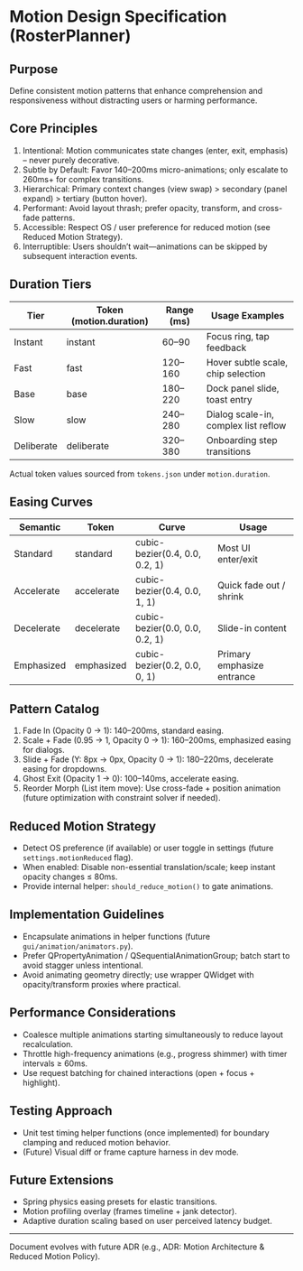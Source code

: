 # Motion Design Specification (RosterPlanner)

## Purpose

Define consistent motion patterns that enhance comprehension and responsiveness without distracting users or harming performance.

## Core Principles

1. Intentional: Motion communicates state changes (enter, exit, emphasis) – never purely decorative.
2. Subtle by Default: Favor 140–200ms micro-animations; only escalate to 260ms+ for complex transitions.
3. Hierarchical: Primary context changes (view swap) > secondary (panel expand) > tertiary (button hover).
4. Performant: Avoid layout thrash; prefer opacity, transform, and cross-fade patterns.
5. Accessible: Respect OS / user preference for reduced motion (see Reduced Motion Strategy).
6. Interruptible: Users shouldn’t wait—animations can be skipped by subsequent interaction events.

## Duration Tiers

| Tier       | Token (motion.duration) | Range (ms) | Usage Examples                       |
| ---------- | ----------------------- | ---------- | ------------------------------------ |
| Instant    | instant                 | 60–90      | Focus ring, tap feedback             |
| Fast       | fast                    | 120–160    | Hover subtle scale, chip selection   |
| Base       | base                    | 180–220    | Dock panel slide, toast entry        |
| Slow       | slow                    | 240–280    | Dialog scale-in, complex list reflow |
| Deliberate | deliberate              | 320–380    | Onboarding step transitions          |

Actual token values sourced from `tokens.json` under `motion.duration`.

## Easing Curves

| Semantic   | Token      | Curve                          | Usage                      |
| ---------- | ---------- | ------------------------------ | -------------------------- |
| Standard   | standard   | cubic-bezier(0.4, 0.0, 0.2, 1) | Most UI enter/exit         |
| Accelerate | accelerate | cubic-bezier(0.4, 0.0, 1, 1)   | Quick fade out / shrink    |
| Decelerate | decelerate | cubic-bezier(0.0, 0.0, 0.2, 1) | Slide-in content           |
| Emphasized | emphasized | cubic-bezier(0.2, 0.0, 0, 1)   | Primary emphasize entrance |

## Pattern Catalog

1. Fade In (Opacity 0 -> 1): 140–200ms, standard easing.
2. Scale + Fade (0.95 -> 1, Opacity 0 -> 1): 160–200ms, emphasized easing for dialogs.
3. Slide + Fade (Y: 8px -> 0px, Opacity 0 -> 1): 180–220ms, decelerate easing for dropdowns.
4. Ghost Exit (Opacity 1 -> 0): 100–140ms, accelerate easing.
5. Reorder Morph (List item move): Use cross-fade + position animation (future optimization with constraint solver if needed).

## Reduced Motion Strategy

- Detect OS preference (if available) or user toggle in settings (future `settings.motionReduced` flag).
- When enabled: Disable non-essential translation/scale; keep instant opacity changes ≤ 80ms.
- Provide internal helper: `should_reduce_motion()` to gate animations.

## Implementation Guidelines

- Encapsulate animations in helper functions (future `gui/animation/animators.py`).
- Prefer QPropertyAnimation / QSequentialAnimationGroup; batch start to avoid stagger unless intentional.
- Avoid animating geometry directly; use wrapper QWidget with opacity/transform proxies where practical.

## Performance Considerations

- Coalesce multiple animations starting simultaneously to reduce layout recalculation.
- Throttle high-frequency animations (e.g., progress shimmer) with timer intervals ≥ 60ms.
- Use request batching for chained interactions (open + focus + highlight).

## Testing Approach

- Unit test timing helper functions (once implemented) for boundary clamping and reduced motion behavior.
- (Future) Visual diff or frame capture harness in dev mode.

## Future Extensions

- Spring physics easing presets for elastic transitions.
- Motion profiling overlay (frames timeline + jank detector).
- Adaptive duration scaling based on user perceived latency budget.

---

Document evolves with future ADR (e.g., ADR: Motion Architecture & Reduced Motion Policy).
